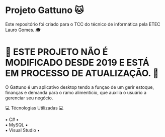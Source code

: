 # Projeto Gattuno :cat:

Este repositório foi criado para o TCC do técnico de informática pela ETEC Lauro Gomes. :mortar_board:

# :no_entry_sign: ESTE PROJETO NÃO É MODIFICADO DESDE 2019 E ESTÁ EM PROCESSO DE ATUALIZAÇÃO. :no_entry_sign:

O Gattuno é um aplicativo desktop tendo a funçao de um gerir estoque, finanças e demanda para o ramo
alimentício, que auxilia o usuário a gerenciar seu negócio.

:computer: Técnologias Utilizadas :computer:<br />

:black_small_square: C# :black_small_square:<br />
:black_small_square: MySQL :black_small_square:<br />
:black_small_square: Visual Studio :black_small_square:<br />
